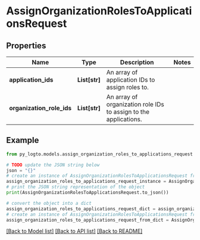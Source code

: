 # AssignOrganizationRolesToApplicationsRequest


## Properties

Name | Type | Description | Notes
------------ | ------------- | ------------- | -------------
**application_ids** | **List[str]** | An array of application IDs to assign roles to. | 
**organization_role_ids** | **List[str]** | An array of organization role IDs to assign to the applications. | 

## Example

```python
from py_logto.models.assign_organization_roles_to_applications_request import AssignOrganizationRolesToApplicationsRequest

# TODO update the JSON string below
json = "{}"
# create an instance of AssignOrganizationRolesToApplicationsRequest from a JSON string
assign_organization_roles_to_applications_request_instance = AssignOrganizationRolesToApplicationsRequest.from_json(json)
# print the JSON string representation of the object
print(AssignOrganizationRolesToApplicationsRequest.to_json())

# convert the object into a dict
assign_organization_roles_to_applications_request_dict = assign_organization_roles_to_applications_request_instance.to_dict()
# create an instance of AssignOrganizationRolesToApplicationsRequest from a dict
assign_organization_roles_to_applications_request_from_dict = AssignOrganizationRolesToApplicationsRequest.from_dict(assign_organization_roles_to_applications_request_dict)
```
[[Back to Model list]](../README.md#documentation-for-models) [[Back to API list]](../README.md#documentation-for-api-endpoints) [[Back to README]](../README.md)


